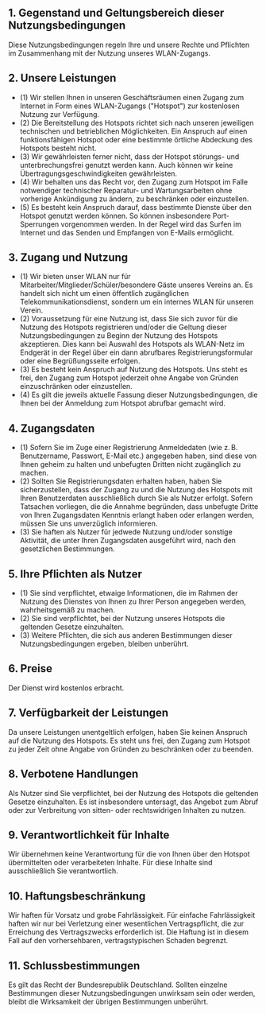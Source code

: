 ## 1. Gegenstand und Geltungsbereich dieser Nutzungsbedingungen

Diese Nutzungsbedingungen regeln Ihre und unsere Rechte und Pflichten im Zusammenhang mit der Nutzung unseres WLAN-Zugangs.

## 2. Unsere Leistungen

- (1) Wir stellen Ihnen in unseren Geschäftsräumen einen Zugang zum Internet in Form eines WLAN-Zugangs ("Hotspot") zur kostenlosen Nutzung zur Verfügung.
- (2) Die Bereitstellung des Hotspots richtet sich nach unseren jeweiligen technischen und betrieblichen Möglichkeiten. Ein Anspruch auf einen funktionsfähigen Hotspot oder eine bestimmte örtliche Abdeckung des Hotspots besteht nicht.
- (3) Wir gewährleisten ferner nicht, dass der Hotspot störungs- und unterbrechungsfrei genutzt werden kann. Auch können wir keine Übertragungsgeschwindigkeiten gewährleisten.
- (4) Wir behalten uns das Recht vor, den Zugang zum Hotspot im Falle notwendiger technischer Reparatur- und Wartungsarbeiten ohne vorherige Ankündigung zu ändern, zu beschränken oder einzustellen.
- (5) Es besteht kein Anspruch darauf, dass bestimmte Dienste über den Hotspot genutzt werden können. So können insbesondere Port-Sperrungen vorgenommen werden. In der Regel wird das Surfen im Internet und das Senden und Empfangen von E-Mails ermöglicht.

## 3. Zugang und Nutzung

- (1) Wir bieten unser WLAN nur für Mitarbeiter/Mitglieder/Schüler/besondere Gäste unseres Vereins an. Es handelt sich nicht um einen öffentlich zugänglichen Telekommunikationsdienst, sondern um ein internes WLAN für unseren Verein.
- (2) Voraussetzung für eine Nutzung ist, dass Sie sich zuvor für die Nutzung des Hotspots registrieren und/oder die Geltung dieser Nutzungsbedingungen zu Beginn der Nutzung des Hotspots akzeptieren. Dies kann bei Auswahl des Hotspots als WLAN-Netz im Endgerät in der Regel über ein dann abrufbares Registrierungsformular oder eine Begrüßungsseite erfolgen.
- (3) Es besteht kein Anspruch auf Nutzung des Hotspots. Uns steht es frei, den Zugang zum Hotspot jederzeit ohne Angabe von Gründen einzuschränken oder einzustellen.
- (4) Es gilt die jeweils aktuelle Fassung dieser Nutzungsbedingungen, die Ihnen bei der Anmeldung zum Hotspot abrufbar gemacht wird.

## 4. Zugangsdaten

- (1) Sofern Sie im Zuge einer Registrierung Anmeldedaten (wie z. B. Benutzername, Passwort, E-Mail etc.) angegeben haben, sind diese von Ihnen geheim zu halten und unbefugten Dritten nicht zugänglich zu machen.
- (2) Sollten Sie Registrierungsdaten erhalten haben, haben Sie sicherzustellen, dass der Zugang zu und die Nutzung des Hotspots mit Ihren Benutzerdaten ausschließlich durch Sie als Nutzer erfolgt. Sofern Tatsachen vorliegen, die die Annahme begründen, dass unbefugte Dritte von Ihren Zugangsdaten Kenntnis erlangt haben oder erlangen werden, müssen Sie uns unverzüglich informieren.
- (3) Sie haften als Nutzer für jedwede Nutzung und/oder sonstige Aktivität, die unter Ihren Zugangsdaten ausgeführt wird, nach den gesetzlichen Bestimmungen.

## 5. Ihre Pflichten als Nutzer

- (1) Sie sind verpflichtet, etwaige Informationen, die im Rahmen der Nutzung des Dienstes von Ihnen zu Ihrer Person angegeben werden, wahrheitsgemäß zu machen.
- (2) Sie sind verpflichtet, bei der Nutzung unseres Hotspots die geltenden Gesetze einzuhalten.
- (3) Weitere Pflichten, die sich aus anderen Bestimmungen dieser Nutzungsbedingungen ergeben, bleiben unberührt.

## 6. Preise

Der Dienst wird kostenlos erbracht.

## 7. Verfügbarkeit der Leistungen

Da unsere Leistungen unentgeltlich erfolgen, haben Sie keinen Anspruch auf die Nutzung des Hotspots. Es steht uns frei, den Zugang zum Hotspot zu jeder Zeit ohne Angabe von Gründen zu beschränken oder zu beenden.

## 8. Verbotene Handlungen

Als Nutzer sind Sie verpflichtet, bei der Nutzung des Hotspots die geltenden Gesetze einzuhalten. Es ist insbesondere untersagt, das Angebot zum Abruf oder zur Verbreitung von sitten- oder rechtswidrigen Inhalten zu nutzen.

## 9. Verantwortlichkeit für Inhalte

Wir übernehmen keine Verantwortung für die von Ihnen über den Hotspot übermittelten oder verarbeiteten Inhalte. Für diese Inhalte sind ausschließlich Sie verantwortlich.

## 10. Haftungsbeschränkung

Wir haften für Vorsatz und grobe Fahrlässigkeit. Für einfache Fahrlässigkeit haften wir nur bei Verletzung einer wesentlichen Vertragspflicht, die zur Erreichung des Vertragszwecks erforderlich ist. Die Haftung ist in diesem Fall auf den vorhersehbaren, vertragstypischen Schaden begrenzt.

## 11. Schlussbestimmungen

Es gilt das Recht der Bundesrepublik Deutschland. Sollten einzelne Bestimmungen dieser Nutzungsbedingungen unwirksam sein oder werden, bleibt die Wirksamkeit der übrigen Bestimmungen unberührt.
